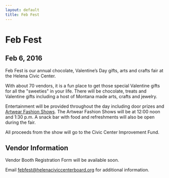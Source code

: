 ```yaml
---
layout: default
title: Feb Fest
---
```


# Feb Fest

## Feb 6, 2016

Feb Fest is our annual chocolate, Valentine’s Day gifts, arts and crafts fair at the Helena Civic Center.

With about 70 vendors, it is a fun place to get those special Valentine gifts for all the "sweeties" in your life.  There will be chocolate, treats and Valentine gifts including a host of Montana made arts, crafts and jewelry.

Entertainment will be provided throughout the day including door prizes and [Artwear Fashion Shows](/fashionshow).  The Artwear Fashion Shows will be at 12:00 noon and 1:30 p.m.  A snack bar with food and refreshments will also be open during the fair.  

All proceeds from the show will go to the Civic Center Improvement Fund.

## Vendor Information

Vendor Booth Registration Form will be available soon.

Email <febfest@helenaciviccenterboard.org> for additional information.
